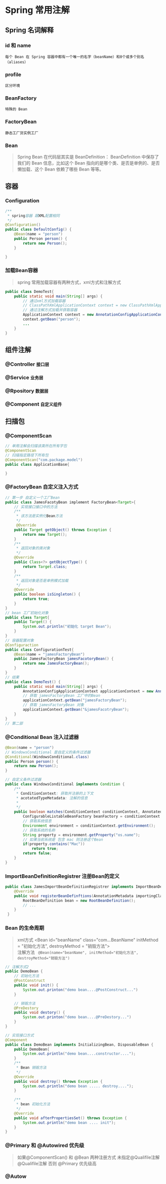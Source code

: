 # Spring 常用注解

## Spring 名词解释
### id 和 name
    每个 Bean 在 Spring 容器中都有一个唯一的名字（beanName）和0个或多个别名（aliases）
### profile
    区分环境  
### BeanFactory
    特殊的 Bean
### FactoryBean
    静态工厂货实例工厂
### Bean 
> Spring Bean 在代码层其实是 BeanDefinition：
> BeanDefinition 中保存了我们的 Bean 信息，比如这个 Bean 指向的是哪个类、是否是单例的、是否懒加载、这个 Bean 依赖了哪些 Bean 等等。


## 容器

### Configuration 
```java
/**
 * spring容器 跟XML配置相同
 */
@Configuration()
public class DefaultConfig() {
    @Bean(name = "person")
    public Person person() {
        return new Person();
    }

}
```

### 加载Bean容器
> spring 常用加载容器有两种方式，xml方式和注解方式  
```java
public class DemoTest{
    public static void main(String[] args) {
        // 通过xml方式加载容器
        // ClassPathXmlApplicationContext context = new ClassPathXmlApplicationContext("/application.xml")
        // 通过注解方式加载并获取容器
        ApplicationContext context = new AnnotationConfigApplicationContext();
        context.getBean("person");
        ...
    }
}
```
## 组件注解
### @Controller `接口层`
### @Service `业务层`
### @Rpository `数据层`
### @Component `自定义组件`
## 扫描包
### @ComponentScan
```java
// 单用注解会扫描该类所在所有字包
@ComponentScan
// 扫描指定路径下所有包
@ComponentScan("com.package.model")
public class ApplicationBase{

}
```

### @FactoryBean 自定义注入方式
```java
// 第一步 自定义一个工厂Bean
public class JamesFacotyBean implement FactoryBean<Target>{
    // 实现接口接口中的方法
    /**
     * 该方法是实例化Bean方法
     */
     @Override
    public Target getObject() throws Exception {
        return new Target();
    }
    /**
     * 返回对象的类对象
     */
    @Override
    public Class<?> getObjectType() {
        return Target.class;
    }
    /**
     * 返回对象是否是单例模式加载  
     */
    @Override
    public boolean isSingleton() {
        return true;
    }
}
// bean 工厂初始化对象
public class Target{
    public Target() {
        System.out.println("初始化 target Bean");
    }
}
// 容器配置对象
@Configuraction
public class ConfigurationTest{
    @Bean(name = "jamesFactoryBean")
    public JamesFactoryBean jamesFacotoryBean() {
        return new JamesFactoryBean();
    }
}
// 结果
public class DemoTest() {
    public static void main(String[] args) {
        AnnotationConfigApplicationContext applicationContext = new AnnotationConfigurationContext(ConfiguractionTest.class);
        // 获取 jamesFactoryBean 工厂中的Bean
        applicationContext.getBean("jamesFactoryBean");
        // 获取 jamesFactoryBean 对象
        applicationContext.getBean("&jamesFacotryBean");
    }
}
// 第二部
```

### @Conditional  Bean 注入过滤器
```java
@Bean(name = "person")
// WindowsConditional 是自定义的条件过滤器
@Conditional(WindowsConditional.class)
public Person person() {
    return new Person();
}

// 自定义条件过滤器
public class WindowsConditional implements Condition {
    /**
     * ConditionContext: 获取并注册的上下文
     * acotatedTypeMetadata: 注解的信息
     *
     */
    public boolean matches(ConditionContext conditionContext, AnnotatedTypeMetadata annotatedTypeMetadata) {
        ConfigurableListableBeanFactory beanFactory = conditionContext.getBeanFactory();
        // 获取系统信息
        Environment environment = conditionContext.getEnvironment();
        // 获取系统的名称
        String property = environment.getProperty("os.name");
        // 如果当前系统是 包含 mac 则注册这个Bean
        if(property.contains("Mac"))
            return true;
        return false;
    }
}
```

### ImportBeanDefinitionRegistrer 注册Bean的定义
```java
public class JamesImportBeanDefinitionRegistrer implements ImportBeanDefinitionRegistrer {
    @Override
    public void registerBeanDefinftions(AnnotationMetadata importingClassMetadata, BeanDefintionRegistry registry){
        RootBeanDefinition bean = new RootBeanDefinition();
        // ...
    }
 }
```

### Bean 的生命周期
> xml方式 <Bean id="beanName" class="com.**.**.BeanName"  initMethod = "初始化方法", destroyMethod = "销毁方法">  
> 注解方法  ``` @Bean(name="beanName", initMethod="初始化方法", destroyMethod="销毁方法")```

```java
// 注解方式2
public DemoBean {
    // 初始化方法
    @PostConstruct
    public void init() {
        System.out.printon("demo bean....@PostConstruct...")
    }

    // 销毁方法
    @PreDestory
    public void destory() {
        System.out.printon("demo bean....@PreDestory...")
    }
}

// 实现接口方式
@Component
public class DemoBean implements InitializingBean, DisposableBean {
    public DemoBean{
        System.out.println("demo bean....constructor....");
    }
    /**
     * Bean 销毁方法
     */
    @Override
    public void destroy() throws Exception {
        System.out.println("demo bean ..... destroy....");
    }

    /**
     * bean 初始化方法
     */
    @Override
    public void afterPropertiesSet() throws Exception {
        System.out.println("demo bean .... init");
    }
}
```

### @Primary 和 @Autowired 优先级
> 如果@ComponentScan() 和 @Bean 两种注册方式 
> 未指定@Qualifile注解 @Qualifile注解 否则 @Primary 优先级高 

### @Autow
